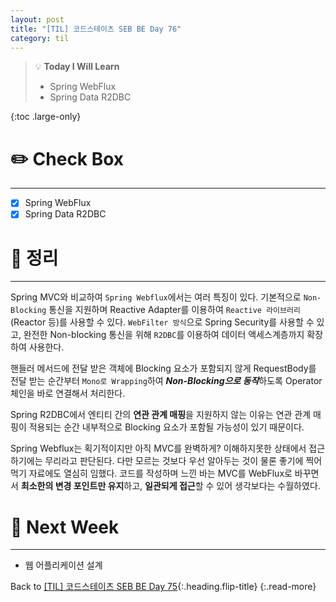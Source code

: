 ```yaml
---
layout: post
title: "[TIL] 코드스테이츠 SEB BE Day 76"
category: til
---
```

> 💡 **Today I Will Learn**
>
> * Spring WebFlux
> * Spring Data R2DBC

{:toc .large-only}

# ✏️ Check Box
***

* [x] <label>Spring WebFlux</label>
* [x] <label>Spring Data R2DBC</label>

# 📌 정리
***

Spring MVC와 비교하여 `Spring Webflux`에서는 여러 특징이 있다. 기본적으로 `Non-Blocking` 통신을 지원하며 Reactive Adapter를 이용하여 `Reactive 라이브러리`(Reactor 등)를 사용할 수 있다. `WebFilter 방식`으로 Spring Security를 사용할 수 있고, 완전한 Non-blocking 통신을 위해 `R2DBC`를 이용하여 데이터 액세스계층까지 확장하여 사용한다.

핸들러 메서드에 전달 받은 객체에 Blocking 요소가 포함되지 않게 RequestBody를 전달 받는 순간부터 `Mono로 Wrapping`하여 ***Non-Blocking으로 동작***하도록 Operator 체인을 바로 연결해서 처리한다.

Spring R2DBC에서 엔티티 간의 **연관 관계 매핑**을 지원하지 않는 이유는 연관 관계 매핑이 적용되는 순간 내부적으로 Blocking 요소가 포함될 가능성이 있기 때문이다.

Spring Webflux는 획기적이지만 아직 MVC를 완벽하게? 이해하지못한 상태에서 접근하기에는 무리라고 판단된다. 다만 모르는 것보다 우선 알아두는 것이 물론 좋기에 찍어먹기 자료에도 열심히 임했다. 코드를 작성하며 느낀 바는 MVC를 WebFlux로 바꾸면서 **최소한의 변경 포인트만 유지**하고, **일관되게 접근**할 수 있어 생각보다는 수월하였다.

# 🎯 Next Week
***

* 웹 어플리케이션 설계

Back to [[TIL] 코드스테이츠 SEB BE Day 75](220811-til){:.heading.flip-title}
{:.read-more}